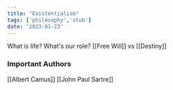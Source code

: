 ```yaml
---
title: "Existentialism"
tags: ['philosophy','stub']
date: '2023-01-23'
---
```


What is life? What's our role? [[Free Will]] vs [[Destiny]]




### Important Authors
[[Albert Camus]]
[[John Paul Sartre]]